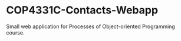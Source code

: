 # COP4331C-Contacts-Webapp
Small web application for Processes of Object-oriented Programming course.
